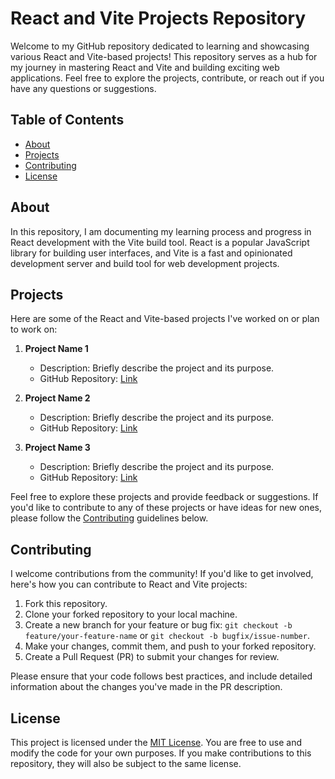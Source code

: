 # React and Vite Projects Repository

Welcome to my GitHub repository dedicated to learning and showcasing various React and Vite-based projects! This repository serves as a hub for my journey in mastering React and Vite and building exciting web applications. Feel free to explore the projects, contribute, or reach out if you have any questions or suggestions.

## Table of Contents

- [About](#about)
- [Projects](#projects)
- [Contributing](#contributing)
- [License](#license)

## About

In this repository, I am documenting my learning process and progress in React development with the Vite build tool. React is a popular JavaScript library for building user interfaces, and Vite is a fast and opinionated development server and build tool for web development projects.

## Projects

Here are some of the React and Vite-based projects I've worked on or plan to work on:

1. **Project Name 1**
   - Description: Briefly describe the project and its purpose.
   - GitHub Repository: [Link](https://github.com/thenishantgiri)

2. **Project Name 2**
   - Description: Briefly describe the project and its purpose.
   - GitHub Repository: [Link](https://github.com/thenishantgiri)

3. **Project Name 3**
   - Description: Briefly describe the project and its purpose.
   - GitHub Repository: [Link](https://github.com/thenishantgiri)

Feel free to explore these projects and provide feedback or suggestions. If you'd like to contribute to any of these projects or have ideas for new ones, please follow the [Contributing](#contributing) guidelines below.

## Contributing

I welcome contributions from the community! If you'd like to get involved, here's how you can contribute to React and Vite projects:

1. Fork this repository.
2. Clone your forked repository to your local machine.
3. Create a new branch for your feature or bug fix: `git checkout -b feature/your-feature-name` or `git checkout -b bugfix/issue-number`.
4. Make your changes, commit them, and push to your forked repository.
5. Create a Pull Request (PR) to submit your changes for review.

Please ensure that your code follows best practices, and include detailed information about the changes you've made in the PR description.

## License

This project is licensed under the [MIT License](LICENSE). You are free to use and modify the code for your own purposes. If you make contributions to this repository, they will also be subject to the same license.
